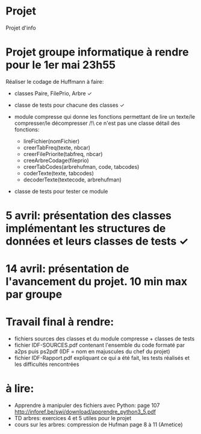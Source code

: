 # Projet
Projet d'info

# Projet groupe informatique à rendre pour le 1er mai 23h55
Réaliser le codage de Huffmann
à faire:
- classes Paire, FilePrio, Arbre ✓
- classe de tests pour chacune des classes ✓
- module compresse qui donne les fonctions permettant de lire un texte/le compresser/le décompresser 
/!\ ce n'est pas une classe
  détail des fonctions:
    - lireFichier(nomFichier)
    - creerTabFreq(texte, nbcar)
    - creerFilePriorite(tabfreq, nbcar)
    - creeArbreCodage(fileprio)
    - creerTabCodes(arbrehufman, code, tabcodes)
    - coderTexte(texte, tabcodes)
    - decoderTexte(textecode, arbrehufman)

- classe de tests pour tester ce module

# 5 avril: présentation des classes implémentant les structures de données et leurs classes de tests ✓

# 14 avril: présentation de l'avancement du projet. 10 min max par groupe

# Travail final à rendre:
- fichiers sources des classes et du module compresse + classes de tests
- fichier IDF-SOURCES.pdf contenant l'ensemble du code formaté par a2ps puis ps2pdf (IDF = nom en majuscules du chef du projet)
- fichier IDF-Rapport.pdf expliquant ce qui a été fait, les tests réalisés et les difficultés rencontrées

# à lire: 
 
- Apprendre à manipuler des fichiers avec Python: page 107 http://inforef.be/swi/download/apprendre_python3_5.pdf
- TD arbres: exercices 4 et 5 utiles pour le projet
- cours sur les arbres: compression de Hufman page 8 à 11 (Ametice)
